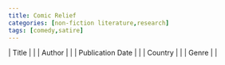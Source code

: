 ```yaml
---
title: Comic Relief
categories: [non-fiction literature,research]
tags: [comedy,satire]
---
```

| Title |  |
| Author |  |
| Publication Date |   |
| Country |  |
| Genre |   |
        
